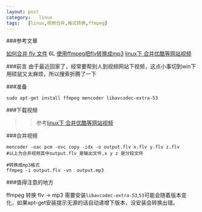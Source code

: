 ```yaml
---
layout:	post
category:	linux	
tags:	[linux,视频合并,格式转换,ffmpeg]
---
```


###参考文章

[如何合并 flv 文件](http://forum.ubuntu.org.cn/viewtopic.php?f=74&t=291041&start=0) 6L
[使用ffmpeg把flv转换成mp3](http://my.oschina.net/tguitar/blog/101926)
[linux下 合并优酷等网站视频 ](http://blog.csdn.net/swust_long/article/details/7053295)

###前言
由于最近回家了，经常要帮别人到视频网站下视频，这点小事切到win下用硕鼠又太麻烦，所以搜索折腾了一下

###准备

`sudo apt-get install ffmpeg mencoder libavcodec-extra-53`

###下载视频

>>参考[linux下 合并优酷等网站视频](http://blog.csdn.net/swust_long/article/details/7053295)

###合并视频

```
mencoder -oac pcm -ovc copy -idx -o output.flv x.flv y.flv z.flv
#以上为合并视频其中output.flv 是输出文件,x y z 是分段文件

#转换成mp3格式
ffmpeg -i output.flv -vn  output.mp3

```

###值得注意的地方

ffmpeg 转换 flv -> mp3 需要安装`libavcodec-extra-53`,`53`可能会随着版本变化，如果apt-get安装提示无源的话自动递增下版本，没安装会转换出错。
